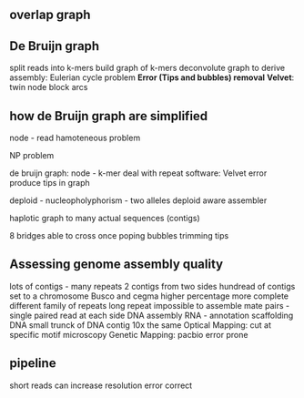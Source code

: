 ## overlap graph
## **De Bruijn graph** 
split reads into k-mers
build graph of k-mers
deconvolute graph to derive assembly: Eulerian cycle problem
**Error (Tips and bubbles) removal**
**Velvet**: twin node block arcs 

> 
## how de Bruijn graph are simplified


node - read
hamoteneous problem

NP problem 

de bruijn graph:
node - k-mer
deal with repeat
software: Velvet
error produce tips in graph

deploid - nucleopholyphorism - two alleles
deploid aware assembler

haplotic
graph to many actual sequences (contigs)

8 bridges able to cross once
poping bubbles trimming tips

## Assessing genome assembly quality
lots of contigs - many repeats
2 contigs from two sides 
hundread of contigs set to a chromosome
Busco and cegma higher percentage more complete
 different family of repeats 
 long repeat impossible to assemble
 mate pairs - single paired read at each side
 DNA assembly
 RNA - annotation
 scaffolding DNA
 small trunck of DNA 
 contig
 10x the same
 Optical Mapping: cut at specific motif microscopy
 Genetic Mapping:
 pacbio error prone

## pipeline

 short reads can increase resolution 
 error correct 

<!--stackedit_data:
eyJoaXN0b3J5IjpbNDM4NzMxMjA5LDE0NDMwMDM5NDMsLTE0MT
AyMjQ4MywtMjA0NjA5NDk4MSwtOTQwOTY2NDM2LC0xOTY3OTEx
Mzc4LDIwOTY0MTc0MjIsMjAwMDExODI4MywxMjQzNTczNDk3XX
0=
-->